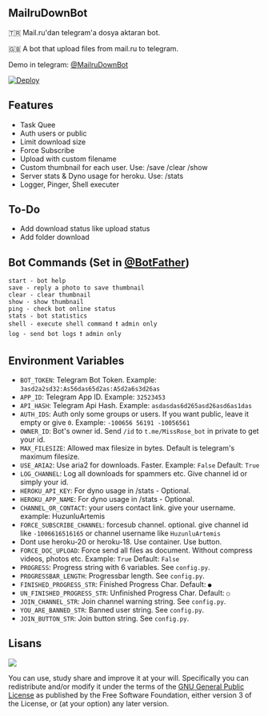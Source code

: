 ## MailruDownBot

🇹🇷 Mail.ru'dan telegram'a dosya aktaran bot.

🇬🇧 A bot that upload files from mail.ru to telegram.

Demo in telegram: [@MailruDownBot](https://t.me/MailruDownBot)

[![Deploy](https://www.herokucdn.com/deploy/button.svg)](https://heroku.com/deploy?template=https://github.com/HuzunluArtemis/MailruDownBot)

## Features

- Task Quee
- Auth users or public
- Limit download size
- Force Subscribe
- Upload with custom filename
- Custom thumbnail for each user. Use: /save /clear /show
- Server stats & Dyno usage for heroku. Use: /stats
- Logger, Pinger, Shell executer

## To-Do

- Add download status like upload status
- Add folder download

## Bot Commands (Set in [@BotFather](https://t.me/BotFather))

```
start - bot help
save - reply a photo to save thumbnail
clear - clear thumbnail
show - show thumbnail
ping - check bot online status
stats - bot statistics
shell - execute shell command ❗ admin only
log - send bot logs ❗ admin only
```

## Environment Variables

- `BOT_TOKEN`: Telegram Bot Token. Example: `3asd2a2sd32:As56das65d2as:ASd2a6s3d26as`
- `APP_ID`: Telegram App ID. Example: `32523453`
- `API_HASH`: Telegram Api Hash. Example: `asdasdas6d265asd26asd6as1das`
- `AUTH_IDS`: Auth only some groups or users. If you want public, leave it empty or give `0`. Example: `-100656 56191 -10056561`
- `OWNER_ID`: Bot's owner id. Send `/id` to `t.me/MissRose_bot` in private to get your id.
- `MAX_FILESIZE`: Allowed max filesize in bytes. Default is telegram's maximum filesize.
- `USE_ARIA2`: Use aria2 for downloads. Faster. Example: `False` Default: `True`
- `LOG_CHANNEL`: Log all downloads for spammers etc. Give channel id or simply your id.
- `HEROKU_API_KEY`: For dyno usage in /stats - Optional.
- `HEROKU_APP_NAME`: For dyno usage in /stats - Optional.
- `CHANNEL_OR_CONTACT`: your users contact link. give your username. example: HuzunluArtemis
- `FORCE_SUBSCRIBE_CHANNEL`: forcesub channel. optional. give channel id like `-1006616516165` or channel username like `HuzunluArtemis`
- Dont use heroku-20 or heroku-18. Use container. Use button.
- `FORCE_DOC_UPLOAD`: Force send all files as document. Without compress videos, photos etc. Example: `True` Default: `False`
- `PROGRESS`: Progress string with 6 variables. See `config.py`.
- `PROGRESSBAR_LENGTH`: Progressbar length. See `config.py`.
- `FINISHED_PROGRESS_STR`: Finished Progress Char. Default: `●`
- `UN_FINISHED_PROGRESS_STR`: Unfinished Progress Char. Default: `○`
- `JOIN_CHANNEL_STR`: Join channel warning string. See `config.py`.
- `YOU_ARE_BANNED_STR`: Banned user string. See `config.py`.
- `JOIN_BUTTON_STR`: Join button string. See `config.py`.

## Lisans

![](https://www.gnu.org/graphics/gplv3-127x51.png)

You can use, study share and improve it at your will. Specifically you can redistribute and/or modify it under the terms of the [GNU General Public License](https://www.gnu.org/licenses/gpl-3.0.html) as published by the Free Software Foundation, either version 3 of the License, or (at your option) any later version.
